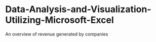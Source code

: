 # Data-Analysis-and-Visualization-Utilizing-Microsoft-Excel
An overview of revenue generated by companies
